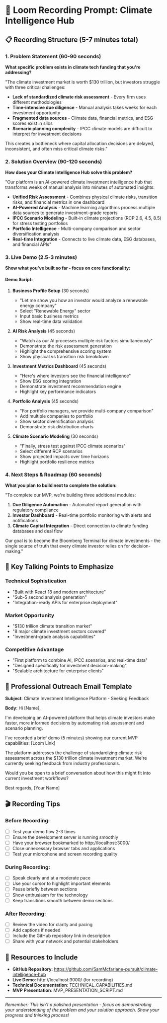 # 🎥 Loom Recording Prompt: Climate Intelligence Hub

## 📋 Recording Structure (5-7 minutes total)

### 1. Problem Statement (60-90 seconds)
**What specific problem exists in climate tech funding that you're addressing?**

"The climate investment market is worth $130 trillion, but investors struggle with three critical challenges:
- **Lack of standardized climate risk assessment** - Every firm uses different methodologies
- **Time-intensive due diligence** - Manual analysis takes weeks for each investment opportunity  
- **Fragmented data sources** - Climate data, financial metrics, and ESG scores exist in silos
- **Scenario planning complexity** - IPCC climate models are difficult to interpret for investment decisions

This creates a bottleneck where capital allocation decisions are delayed, inconsistent, and often miss critical climate risks."

### 2. Solution Overview (90-120 seconds)
**How does your Climate Intelligence Hub solve this problem?**

"Our platform is an AI-powered climate investment intelligence hub that transforms weeks of manual analysis into minutes of automated insights:

- **Unified Risk Assessment** - Combines physical climate risks, transition risks, and financial metrics in one dashboard
- **AI-Powered Analysis** - Machine learning algorithms process multiple data sources to generate investment-grade reports
- **IPCC Scenario Modeling** - Built-in climate projections (RCP 2.6, 4.5, 8.5) for stress testing portfolios
- **Portfolio Intelligence** - Multi-company comparison and sector diversification analysis
- **Real-time Integration** - Connects to live climate data, ESG databases, and financial APIs"

### 3. Live Demo (2.5-3 minutes)
**Show what you've built so far - focus on core functionality:**

#### Demo Script:
1. **Business Profile Setup** (30 seconds)
   - "Let me show you how an investor would analyze a renewable energy company"
   - Select "Renewable Energy" sector
   - Input basic business metrics
   - Show real-time data validation

2. **AI Risk Analysis** (45 seconds)
   - "Watch as our AI processes multiple risk factors simultaneously"
   - Demonstrate the risk assessment generation
   - Highlight the comprehensive scoring system
   - Show physical vs transition risk breakdown

3. **Investment Metrics Dashboard** (45 seconds)
   - "Here's where investors see the financial intelligence"
   - Show ESG scoring integration
   - Demonstrate investment recommendation engine
   - Highlight key performance indicators

4. **Portfolio Analysis** (45 seconds)
   - "For portfolio managers, we provide multi-company comparison"
   - Add multiple companies to portfolio
   - Show sector diversification analysis
   - Demonstrate risk distribution charts

5. **Climate Scenario Modeling** (30 seconds)
   - "Finally, stress test against IPCC climate scenarios"
   - Select different RCP scenarios
   - Show projected impacts over time horizons
   - Highlight portfolio resilience metrics

### 4. Next Steps & Roadmap (60 seconds)
**What you plan to build next to complete the solution:**

"To complete our MVP, we're building three additional modules:

1. **Due Diligence Automation** - Automated report generation with regulatory compliance
2. **Investor Dashboard** - Real-time portfolio monitoring with alerts and notifications  
3. **Climate Capital Integration** - Direct connection to climate funding databases and deal flow

Our goal is to become the Bloomberg Terminal for climate investments - the single source of truth that every climate investor relies on for decision-making."

## 🎯 Key Talking Points to Emphasize

### Technical Sophistication
- "Built with React 18 and modern architecture"
- "Sub-5 second analysis generation"
- "Integration-ready APIs for enterprise deployment"

### Market Opportunity
- "$130 trillion climate transition market"
- "8 major climate investment sectors covered"
- "Investment-grade analysis capabilities"

### Competitive Advantage
- "First platform to combine AI, IPCC scenarios, and real-time data"
- "Designed specifically for investment decision-making"
- "Scalable architecture for enterprise clients"

## 📧 Professional Outreach Email Template

**Subject**: Climate Investment Intelligence Platform - Seeking Feedback

**Body**:
Hi [Name],

I'm developing an AI-powered platform that helps climate investors make faster, more informed decisions by automating risk assessment and scenario planning.

I've recorded a brief demo (5 minutes) showing our current MVP capabilities:
[Loom Link]

The platform addresses the challenge of standardizing climate risk assessment across the $130 trillion climate investment market. We're currently seeking feedback from industry professionals.

Would you be open to a brief conversation about how this might fit into current investment workflows?

Best regards,
[Your Name]

## 🎬 Recording Tips

### Before Recording:
- [ ] Test your demo flow 2-3 times
- [ ] Ensure the development server is running smoothly
- [ ] Have your browser bookmarked to http://localhost:3000/
- [ ] Close unnecessary browser tabs and applications
- [ ] Test your microphone and screen recording quality

### During Recording:
- [ ] Speak clearly and at a moderate pace
- [ ] Use your cursor to highlight important elements
- [ ] Pause briefly between sections
- [ ] Show enthusiasm for the technology
- [ ] Keep transitions smooth between demo sections

### After Recording:
- [ ] Review the video for clarity and pacing
- [ ] Add captions if needed
- [ ] Include the GitHub repository link in description
- [ ] Share with your network and potential stakeholders

## 🔗 Resources to Include

- **GitHub Repository**: https://github.com/SamMcfarlane-pursuit/climate-intelligence-hub
- **Live Demo**: http://localhost:3000/ (for recording)
- **Technical Documentation**: TECHNICAL_CAPABILITIES.md
- **MVP Presentation**: MVP_PRESENTATION_SCRIPT.md

---

*Remember: This isn't a polished presentation - focus on demonstrating your understanding of the problem and your solution approach. Show your progress and thinking process!*